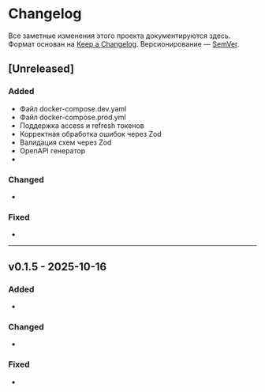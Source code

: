 # Changelog
Все заметные изменения этого проекта документируются здесь.
Формат основан на [Keep a Changelog](https://keepachangelog.com/ru/1.1.0/).
Версионирование — [SemVer](https://semver.org/lang/ru/).

## [Unreleased]
### Added
- Файл docker-compose.dev.yaml
- Файл docker-compose.prod.yml
- Поддержка access и refresh токенов
- Корректная обработка ошибок через Zod
- Валидация схем через Zod
- OpenAPI генератор
- 

### Changed
- 

### Fixed
- 

---

## v0.1.5 - 2025-10-16
### Added
- 

### Changed
- 

### Fixed
- 
